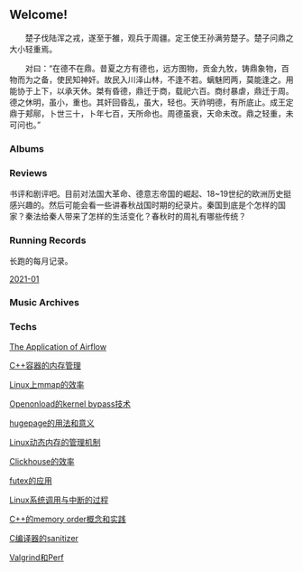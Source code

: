 ## Welcome!

　　楚子伐陆浑之戎，遂至于雒，观兵于周疆。定王使王孙满劳楚子。楚子问鼎之大小轻重焉。

　　对曰：“在德不在鼎。昔夏之方有德也，远方图物，贡金九牧，铸鼎象物，百物而为之备，使民知神奸。故民入川泽山林，不逢不若。螭魅罔两，莫能逢之。用能协于上下，以承天休。桀有昏德，鼎迁于商，载祀六百。商纣暴虐，鼎迁于周。德之休明，虽小，重也。其奸回昏乱，虽大，轻也。天祚明德，有所底止。成王定鼎于郏鄏，卜世三十，卜年七百，天所命也。周德虽衰，天命未改。鼎之轻重，未可问也。” 

### Albums



### Reviews

书评和剧评吧。目前对法国大革命、德意志帝国的崛起、18~19世纪的欧洲历史挺感兴趣的。然后可能会看一些讲春秋战国时期的纪录片。秦国到底是个怎样的国家？秦法给秦人带来了怎样的生活变化？春秋时的周礼有哪些传统？

### Running Records

长跑的每月记录。

[2021-01](rrs/2021-01.md)

### Music Archives



### Techs

[The Application of Airflow](./techs/airflow.md)

[C++容器的内存管理](./techs/cppmm.md)

[Linux上mmap的效率](./techs/mmap.md)

[Openonload的kernel bypass技术](./techs/openonload.md)

[hugepage的用法和意义](./techs/hugepage.md)

[Linux动态内存的管理机制](./techs/linuxmm.md)

[Clickhouse的效率](./techs/clickhouse.md)

[futex的应用](./techs/futex.md)

[Linux系统调用与中断的过程](./techs/syscall_int.md)

[C++的memory order概念和实践](./techs/cppmo.md)

[C编译器的sanitizer](./techs/sanitizer.md)

[Valgrind和Perf](./techs/val_perf.md)